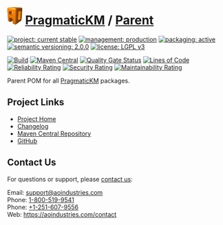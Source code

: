 # [<img src="ao-logo.png" alt="AO Logo" width="35" height="40">](https://github.com/ao-apps) [PragmaticKM](https://github.com/ao-apps/pragmatickm) / [Parent](https://github.com/ao-apps/pragmatickm-parent)

[![project: current stable](https://pragmatickm.com/ao-badges/project-current-stable.svg)](https://aoindustries.com/life-cycle#project-current-stable)
[![management: production](https://pragmatickm.com/ao-badges/management-production.svg)](https://aoindustries.com/life-cycle#management-production)
[![packaging: active](https://pragmatickm.com/ao-badges/packaging-active.svg)](https://aoindustries.com/life-cycle#packaging-active)  
[![semantic versioning: 2.0.0](https://pragmatickm.com/ao-badges/semver-2.0.0.svg)](http://semver.org/spec/v2.0.0.html)
[![license: LGPL v3](https://pragmatickm.com/ao-badges/license-lgpl-3.0.svg)](https://www.gnu.org/licenses/lgpl-3.0)

[![Build](https://github.com/ao-apps/pragmatickm-parent/workflows/Build/badge.svg?branch=1.x)](https://github.com/ao-apps/pragmatickm-parent/actions?query=workflow%3ABuild)
[![Maven Central](https://maven-badges.herokuapp.com/maven-central/com.pragmatickm/pragmatickm-parent/badge.svg)](https://maven-badges.herokuapp.com/maven-central/com.pragmatickm/pragmatickm-parent)
[![Quality Gate Status](https://sonarcloud.io/api/project_badges/measure?branch=1.x&project=com.pragmatickm%3Apragmatickm-parent&metric=alert_status)](https://sonarcloud.io/dashboard?branch=1.x&id=com.pragmatickm%3Apragmatickm-parent)
[![Lines of Code](https://sonarcloud.io/api/project_badges/measure?branch=1.x&project=com.pragmatickm%3Apragmatickm-parent&metric=ncloc)](https://sonarcloud.io/component_measures?branch=1.x&id=com.pragmatickm%3Apragmatickm-parent&metric=ncloc)  
[![Reliability Rating](https://sonarcloud.io/api/project_badges/measure?branch=1.x&project=com.pragmatickm%3Apragmatickm-parent&metric=reliability_rating)](https://sonarcloud.io/component_measures?branch=1.x&id=com.pragmatickm%3Apragmatickm-parent&metric=Reliability)
[![Security Rating](https://sonarcloud.io/api/project_badges/measure?branch=1.x&project=com.pragmatickm%3Apragmatickm-parent&metric=security_rating)](https://sonarcloud.io/component_measures?branch=1.x&id=com.pragmatickm%3Apragmatickm-parent&metric=Security)
[![Maintainability Rating](https://sonarcloud.io/api/project_badges/measure?branch=1.x&project=com.pragmatickm%3Apragmatickm-parent&metric=sqale_rating)](https://sonarcloud.io/component_measures?branch=1.x&id=com.pragmatickm%3Apragmatickm-parent&metric=Maintainability)

Parent POM for all [PragmaticKM](https://github.com/ao-apps/pragmatickm) packages.

## Project Links
* [Project Home](https://pragmatickm.com/parent/)
* [Changelog](https://pragmatickm.com/parent/changelog)
* [Maven Central Repository](https://search.maven.org/artifact/com.pragmatickm/pragmatickm-parent)
* [GitHub](https://github.com/ao-apps/pragmatickm-parent)

## Contact Us
For questions or support, please [contact us](https://aoindustries.com/contact):

Email: [support@aoindustries.com](mailto:support@aoindustries.com)  
Phone: [1-800-519-9541](tel:1-800-519-9541)  
Phone: [+1-251-607-9556](tel:+1-251-607-9556)  
Web: https://aoindustries.com/contact

